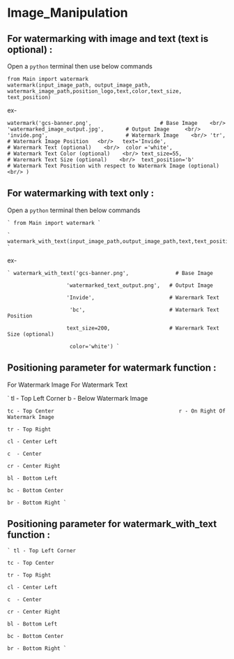 # Image_Manipulation

## For watermarking with image and text (text is optional)  :

  Open a `python` terminal then use below commands
  
  ` from Main import watermark `  <br/>
  ` watermark(input_image_path, output_image_path, watermark_image_path,position_logo,text,color,text_size,                       text_position) `
   
  ex- <br/>
   
  `watermark('gcs-banner.png',                      # Base Image    <br/>
             'watermarked_image_output.jpg',       # Output Image     <br/>
             'invide.png',                         # Watermark Image    <br/>
             'tr',                                 # Watermark Image Position   <br/>  
             text='Invide',                        # Warermark Text (optional)    <br/> 
             color ='white',                       # Watermark Text Color (optional)    <br/>
             text_size=55,                         # Warermark Text Size (optional)    <br/> 
             text_position='b'                     # Watermark Text Position with respect to Watermark Image (optional)     <br/>
             )  `

## For watermarking with text only  :

  Open a `python` terminal then below commands
  
    ` from Main import watermark `
  
    ` watermark_with_text(input_image_path,output_image_path,text,text_position,color',text_size) `
  
  ex-
  
    ` watermark_with_text('gcs-banner.png',               # Base Image
    
                       'watermarked_text_output.png',   # Output Image
                       
                       'Invide',                        # Warermark Text
                       
                        'bc',                           # Watermark Text Position
                        
                       text_size=200,                   # Warermark Text Size (optional)
                       
                        color='white') `
                       
## Positioning parameter for watermark function :

  For Watermark Image                                      For Watermark Text 
  
  ` tl - Top Left Corner                                   b - Below Watermark Image
  
    tc - Top Center                                        r - On Right Of Watermark Image
    
    tr - Top Right
    
    cl - Center Left
    
    c  - Center 
    
    cr - Center Right
    
    bl - Bottom Left
    
    bc - Bottom Center
    
    br - Bottom Right `
    
 
## Positioning parameter for watermark_with_text function :

    ` tl - Top Left Corner      
    
    tc - Top Center
    
    tr - Top Right
    
    cl - Center Left
    
    c  - Center
    
    cr - Center Right
    
    bl - Bottom Left
    
    bc - Bottom Center
    
    br - Bottom Right `

   


